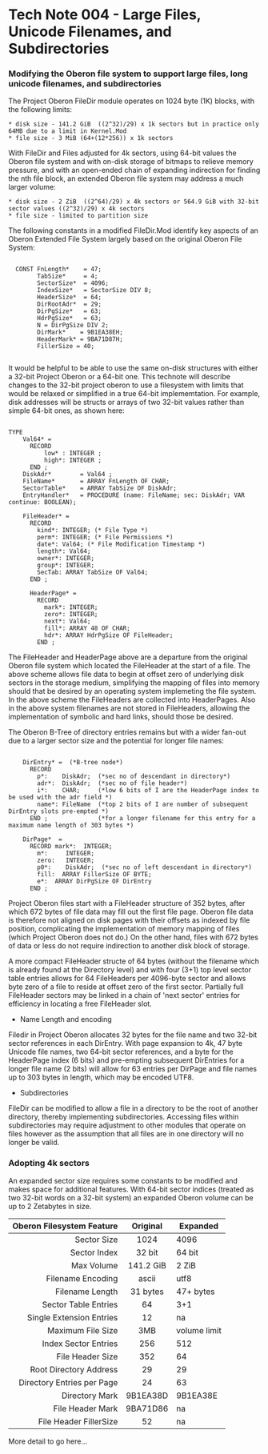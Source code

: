 # Tech Note 004 - Large Files, Unicode Filenames, and Subdirectories
### Modifying the Oberon file system to support large files, long unicode filenames, and subdirectories

The Project Oberon FileDir module operates on 1024 byte (1K) blocks, with the following limits:

    * disk size - 141.2 GiB  ((2^32)/29) x 1k sectors but in practice only 64MB due to a limit in Kernel.Mod
    * file size - 3 MiB (64+(12*256)) x 1k sectors

With FileDir and Files adjusted for 4k sectors, using 64-bit values the Oberon file system and with on-disk storage of bitmaps to relieve memory pressure, and with an open-ended chain of expanding indirection for finding the nth file block, an extended Oberon file system may address a much larger volume:

    * disk size - 2 ZiB  ((2^64)/29) x 4k sectors or 564.9 GiB with 32-bit sector values ((2^32)/29) x 4k sectors
    * file size - limited to partition size

The following constants in a modified FileDir.Mod identify key aspects of an Oberon Extended File System largely based on the original Oberon File System:

```

  CONST FnLength*    = 47;
        TabSize*     = 4;
        SectorSize*  = 4096;
        IndexSize*   = SectorSize DIV 8;
        HeaderSize*  = 64;
        DirRootAdr*  = 29;
        DirPgSize*   = 63;
        HdrPgSize*   = 63;
        N = DirPgSize DIV 2;
        DirMark*    = 9B1EA38EH;
        HeaderMark* = 9BA71D87H;
        FillerSize = 40;
        
```

It would be helpful to be able to use the same on-disk structures with either a 32-bit Project Oberon or a 64-bit one. This technote will describe changes to the 32-bit project oberon to use a filesystem with limits that would be relaxed or simplified in a true 64-bit implememtation. For example, disk addresses will be structs or arrays of two 32-bit values rather than simple 64-bit ones, as shown here:

```

TYPE 
    Val64* = 
      RECORD
          low* : INTEGER ;
          high*: INTEGER ;
      END ;
    DiskAdr*        = Val64 ;
    FileName*       = ARRAY FnLength OF CHAR;
    SectorTable*    = ARRAY TabSize OF DiskAdr;
    EntryHandler*   = PROCEDURE (name: FileName; sec: DiskAdr; VAR continue: BOOLEAN);

    FileHeader* =
      RECORD 
        kind*: INTEGER; (* File Type *)
        perm*: INTEGER; (* File Permissions *)
        date*: Val64; (* File Modification Timestamp *)
        length*: Val64; 
        owner*: INTEGER;
        group*: INTEGER;
        SecTab: ARRAY TabSize OF Val64;
      END ;

      HeaderPage* =
        RECORD
          mark*: INTEGER;
          zero*: INTEGER;
          next*: Val64;       
          fill*: ARRAY 48 OF CHAR;
          hdr*: ARRAY HdrPgSize OF FileHeader;
        END ;
```

The FileHeader and HeaderPage above are a departure from the original Oberon file system which located the FileHeader at the start of a file. The above scheme allows file data to begin at offset zero of underlying disk sectors in the storage medium, simplifying the mapping of files into memory should that be desired by an operating system implemeting the file system. In the above scheme the FileHeaders are collected into HeaderPages. Also in the above system filenames are not stored in FileHeaders, allowing the implementation of symbolic and hard links, should those be desired.

The Oberon B-Tree of directory entries remains but with a wider fan-out due to a larger sector size and the potential for longer file names:

```

    DirEntry* =  (*B-tree node*)
      RECORD
        p*:    DiskAdr;  (*sec no of descendant in directory*)
        adr*:  DiskAdr;  (*sec no of file header*)
        i*:    CHAR;     (*low 6 bits of I are the HeaderPage index to be used with the adr field *)
        name*: FileName  (*top 2 bits of I are number of subsequent DirEntry slots pre-empted *)
      END ;              (*for a longer filename for this entry for a maximum name length of 303 bytes *)

    DirPage*  =
      RECORD mark*:  INTEGER;
        m*:     INTEGER;
        zero:   INTEGER;
        p0*:    DiskAdr;  (*sec no of left descendant in directory*)
        fill:  ARRAY FillerSize OF BYTE;
        e*:  ARRAY DirPgSize OF DirEntry
      END ;

```






Project Oberon files start with a FileHeader structure of 352 bytes, after which 672 bytes of file data may fill out the first file page. Oberon file data is therefore not aligned on disk pages with their offsets as indexed by file position, complicating the implementation of memory mapping of files (which Project Oberon does not do.) On the other hand, files with 672 bytes of data or less do not require indirection to another disk block of storage. 

A more compact FileHeader structe of 64 bytes (without the filename which is already found at the Directory level) and with four (3+1) top level sector table entries allows for 64 FileHeaders per 4096-byte sector and allows byte zero of a file to reside at offset zero of the first sector. Partially full FileHeader sectors may be linked in a chain of 'next sector' entries for efficiency in locating a free FileHeader slot.

* Name Length and encoding

Filedir in Project Oberon allocates 32 bytes for the file name and two 32-bit sector references in each DirEntry. With page expansion to 4k, 47 byte Unicode file names, two 64-bit sector references, and a byte for the HeaderPage index (6 bits) and pre-empting subsequent DirEntries for a longer file name (2 bits) will allow for 63 entries per DirPage and file names up to 303 bytes in length, which may be encoded UTF8.

* Subdirectories

FileDir can be modified to allow a file in a directory to be the root of another directory, thereby implementing subdirectories. Accessing files within subdirectories may require adjustment to other modules that operate on files however as the assumption that all files are in one directory will no longer be valid.

### Adopting 4k sectors

An expanded sector size requires some constants to be modified and makes space for additional features. With 64-bit sector indices (treated as two 32-bit words on a 32-bit system) an expanded Oberon volume can be up to 2 Zetabytes in size.


Oberon Filesystem Feature | Original | Expanded 
-------------------------:|:--------:|----------
Sector Size               |  1024    |   4096
Sector Index              |  32 bit  | 64 bit
Max Volume                | 141.2 GiB| 2 ZiB
Filename Encoding         |  ascii   |  utf8
Filename Length           | 31 bytes |  47+ bytes
Sector Table Entries      | 64       | 3+1
Single Extension Entries  | 12       | na
Maximum File Size         | 3MB      | volume limit
Index Sector Entries      | 256      | 512
File Header Size          | 352      | 64
Root Directory Address    | 29       | 29
Directory Entries per Page| 24       | 63
Directory Mark            | 9B1EA38D |9B1EA38E
File Header Mark          | 9BA71D86 | na
File Header FillerSize    | 52       | na

More detail to go here...

